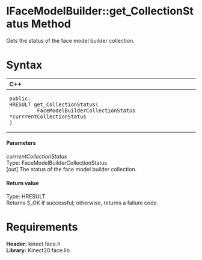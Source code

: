 IFaceModelBuilder::get\_CollectionStatus Method  
===============================================  

Gets the status of the face model builder collection. <span id="syntaxSection"></span>

Syntax  
======  

<table>
<colgroup>
<col width="100%" />
</colgroup>
<thead>
<tr class="header">
<th align="left">C++</th>
</tr>
</thead>
<tbody>
<tr class="odd">
<td align="left"><pre><code>public:  
HRESULT get_CollectionStatus(  
         FaceModelBuilderCollectionStatus *currrentCollectionStatus  
)</code></pre></td>
</tr>
</tbody>
</table>

<span id="ID4EG"></span>
#### Parameters  

*currrentCollectionStatus*    
Type: FaceModelBuilderCollectionStatus  
[out] The status of the face model builder collection.  

<span id="ID4EP"></span>
#### Return value  

Type: HRESULT  
Returns S\_OK if successful; otherwise, returns a failure code.  

<span id="requirements"></span>

Requirements  
============  

**Header:** kinect.face.h  
**Library:** Kinect20.face.lib  



<!--Please do not edit the data in the comment block below.-->
<!--
TOCTitle : get_CollectionStatus Method
RLTitle : IFaceModelBuilder::get_CollectionStatus Method
KeywordK : get_CollectionStatus method
KeywordK : IFaceModelBuilder::get_CollectionStatus method
KeywordF : IFaceModelBuilder::get_CollectionStatus
KeywordF : get_CollectionStatus
KeywordF : Microsoft.Kinect.face.IFaceModelBuilder.get_CollectionStatus(FaceModelBuilderCollectionStatus@)
KeywordA : M:Microsoft.Kinect.face.IFaceModelBuilder.get_CollectionStatus(FaceModelBuilderCollectionStatus@)
AssetID : M:Microsoft.Kinect.face.IFaceModelBuilder.get_CollectionStatus(FaceModelBuilderCollectionStatus@)
Locale : en-us
CommunityContent : 1
APIType : Managed
APILocation : 
APIName : Microsoft.Kinect.face.IFaceModelBuilder::get_CollectionStatus
TargetOS : Windows
TopicType : kbSyntax
DevLang : C++
DocSet : K4Wv2
ProjType : K4Wv2Proj
Technology : Kinect for Windows
Product : Kinect for Windows SDK v2
productversion : 20
-->
